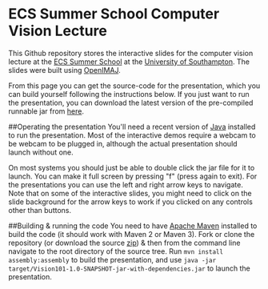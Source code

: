 # ECS Summer School Computer Vision Lecture
This Github repository stores the interactive slides for the computer vision lecture at the [ECS Summer School](http://www.summerschool.ecs.soton.ac.uk) at the [University of Southampton](http://www.soton.ac.uk). The slides were built using [OpenIMAJ](http://www.openimaj.org).

From this page you can get the source-code for the presentation, which you can build yourself following the instructions below. If you just want to run the presentation, you can download the latest version of the pre-compiled runnable jar from [here](http://jenkins.ecs.soton.ac.uk/job/ecs-summer-school-vision-lecture/lastBuild/artifact/target/Vision101-1.0-SNAPSHOT-jar-with-dependencies.jar). 

##Operating the presentation
You'll need a recent version of [Java](http://www.oracle.com/technetwork/java/index.html) installed to run the presentation. Most of the interactive demos require a webcam to be webcam to be plugged in, although the actual presentation should launch without one. 

On most systems you should just be able to double click the jar file for it to launch. You can make it full screen by pressing "f" (press again to exit). For the presentations you can use the left and right arrow keys to navigate. Note that on some of the interactive slides, you might need to click on the slide background for the arrow keys to work if you clicked on any controls other than buttons.

##Building & running the code
You need to have [Apache Maven](http://maven.apache.org) installed to build the code (it should work with Maven 2 or Maven 3). Fork or clone the repository (or download the source [zip](https://github.com/jonhare/ecs-summer-school-vision-lecture/archive/master.zip)) & then from the command line navigate to the root directory of the source tree. Run `mvn install assembly:assembly` to build the presentation, and use `java -jar target/Vision101-1.0-SNAPSHOT-jar-with-dependencies.jar` to launch the presentation.

